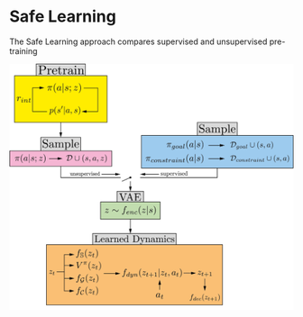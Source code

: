 # Safe Learning

The Safe Learning approach compares supervised and unsupervised pre-training

![train flow chart](Train_FlowChart.png "Training Flow Chart")
